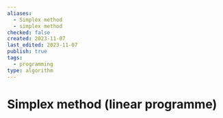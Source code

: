 ```yaml
---
aliases:
  - Simplex method
  - simplex method
checked: false
created: 2023-11-07
last_edited: 2023-11-07
publish: true
tags:
  - programming
type: algorithm
---
```

# Simplex method (linear programme)
